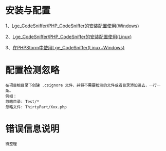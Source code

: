 # 安装与配置
1、[Lge_CodeSniffer/PHP_CodeSniffer的安装配置使用(Windows)](http://johng.cn/lge-codesniffer-windows/)

2、[Lge_CodeSniffer/PHP_CodeSniffer的安装配置使用(Linux)](http://johng.cn/lge-codesniffer-configuration/)

3、[在PHPStorm中使用Lge_CodeSniffer(Linux+Windows)](http://johng.cn/phpstorm-with-lge-codesniffer/)



# 配置检测忽略
    在项目根目录下创建 .csignore 文件，并将不需要检测的文件或者目录添加进去，一行一条。
    例如：
    忽略目录: Test/*
    忽略文件: ThirtyPart/Xxx.php
    
    
    
# 错误信息说明
    待整理
